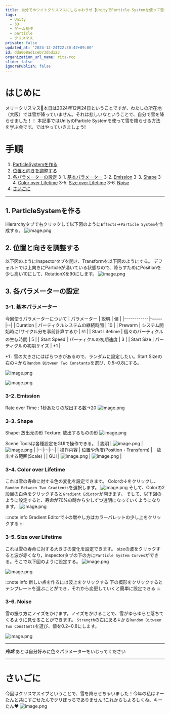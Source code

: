 ```yaml
---
title: 自分でホワイトクリスマスにしちゃおうぜ【UnityでParticle Systemを使って雪を降らせる方法】
tags:
  - Unity
  - 3D
  - ゲーム制作
  - particle
  - クリスマス
private: false
updated_at: '2024-12-24T22:30:47+09:00'
id: dda008ad1ceb73dbd123
organization_url_name: rits-rcc
slide: false
ignorePublish: false
---
```

# はじめに
メリークリスマス🎄本日は2024年12月24日ということですが、わたしの所在地（大阪）では雪が降っていません。それは悲しいなということで、自分で雪を降らせました！！
本記事ではUnityのParticle Systemを使って雪を降らせる方法を学ぶ会です。ではやっていきましょう!

# 手順
1. [ParticleSystemを作る](#1-particlesystemを作る)
1. [位置と向きを調整する](#2-位置と向きを調整する)
1. [各パラメーターの設定](#3-各パラメーターの設定)
    3-1. [基本パラメーター](#3-1-基本パラメーター)
    3-2. [Emission](#3-2-emission)
    3-3. [Shape](#3-3-shape)
    3-4. [Color over Lifetime](#3-4-color-over-lifetime)
    3-5. [Size over Lifetime](#3-5-size-over-lifetime)
    3-6. [Noise](#3-6-noise)
1. [さいごに](#さいごに)

---

## 1. ParticleSystemを作る
Hierarchyタブで右クリックして以下図のように`Effects`→`Particle System`を作成する。
![image.png](https://qiita-image-store.s3.ap-northeast-1.amazonaws.com/0/3748983/d3e5838c-caab-3afe-ba2b-06bcc29fd448.png)

## 2. 位置と向きを調整する
以下図のようにInspectorタブを開き、Transformを以下図のようにする。
デフォルトでは上向きにParticleが湧いている状態なので、降らすためにPositionを少し高い10にして、RotationXを90にします。
![image.png](https://qiita-image-store.s3.ap-northeast-1.amazonaws.com/0/3748983/8236e48e-784c-ae85-b8a4-f794d27bf2ab.png)

## 3. 各パラメーターの設定
### 3-1. 基本パラメーター
今回使うパラメーターについて
| パラメーター | 説明 | 値 | 
|------------|------|--|
| Duration | パーティクルシステムの継続時間 | 10 | 
| Prewarm | システム開始時に1サイクル分を事前計算するか | ☑️ | 
| Start Lifetime | 個々のパーティクルの生存時間 | 5 |
| Start Speed | パーティクルの初期速度 | 3 |
| Start Size | パーティクルの初期サイズ | *1 |

*1 : 雪の大きさにはばらつきがあるので、ランダムに設定したい。Start Sizeの右の↓から`Random Bitween Two Constants`を選び、0.5~0.8にする。


![image.png](https://qiita-image-store.s3.ap-northeast-1.amazonaws.com/0/3748983/1de5aaac-628f-894f-c55d-c0b36e5967a0.png)



![image.png](https://qiita-image-store.s3.ap-northeast-1.amazonaws.com/0/3748983/2eea8eb1-e7ed-fd7f-5562-ba28ec8cbf3e.png)

### 3-2. Emission
Rate over Time : 1秒あたりの放出する数→20
![image.png](https://qiita-image-store.s3.ap-northeast-1.amazonaws.com/0/3748983/4e148a54-bc6c-1d22-e10b-a4e34712c140.png)

### 3-3. Shape
Shape: 放出元の形
Texture: 放出するものの形
![image.png](https://qiita-image-store.s3.ap-northeast-1.amazonaws.com/0/3748983/dd9cf5ec-9cdb-f30b-8070-d3d9d4b8b03b.png)



Scene Toolsは各種設定をGUIで操作できる。
| 説明 | ![image.png](https://qiita-image-store.s3.ap-northeast-1.amazonaws.com/0/3748983/13022636-3c1a-8db1-91e5-6f25bdbe69c3.png) | ![image.png](https://qiita-image-store.s3.ap-northeast-1.amazonaws.com/0/3748983/1fc50b8c-5cf7-54bd-7cba-48b39ddddf54.png) |
|:-:|:-:|:-:|
| 操作内容 | 位置や角度(Position・Transform)  |　放出する範囲(Scale)  |
| GUI |  ![image.png](https://qiita-image-store.s3.ap-northeast-1.amazonaws.com/0/3748983/a87a223a-9525-d0f6-73a6-1a10f9751210.png) | ![image.png](https://qiita-image-store.s3.ap-northeast-1.amazonaws.com/0/3748983/bc5a2070-0bfd-18a0-63d9-015141097e57.png)  |

### 3-4. Color over Lifetime
これは雪の寿命に対する色の変化を設定できます。
Colorの↓をクリックし、`Random Between Two Gradients`を選択します。
![image.png](https://qiita-image-store.s3.ap-northeast-1.amazonaws.com/0/3748983/7d789434-1c2f-a060-75e4-15a42bb41181.png)
そして、Colorの2段目の白色をクリックすると`Gradient Ediotor`が開きます。
そして、以下図のように設定すると、寿命が70%の時から少しずつ透明になっていくようになります。
![image.png](https://qiita-image-store.s3.ap-northeast-1.amazonaws.com/0/3748983/ad8afa77-5167-cf0b-24e3-e99437ac85e0.png)

:::note info
Gradient Editorで↓の増やし方はカラーパレットの少し上をクリックする
:::

### 3-5. Size over Lifetime
これは雪の寿命に対する大きさの変化を設定できます。
sizeの波をクリックすると波が赤くなり，inspectorタブの下の方に`Particle System Curves`ができる。そこで以下図のように設定する。
![image.png](https://qiita-image-store.s3.ap-northeast-1.amazonaws.com/0/3748983/75c350c1-184c-3ab4-07e8-26b25fa51eb3.png)

![image.png](https://qiita-image-store.s3.ap-northeast-1.amazonaws.com/0/3748983/6eff91f2-e2e0-2b5c-907e-619cf4fb1856.png)

:::note info
新しい点を作るには波上をクリックする
下の概形をクリックするとテンプレートを選ぶことができ，それから変更していくと簡単に設定できる
:::

### 3-6. Noise
雪の振り方にノイズをかけます。ノイズをかけることで、雪がゆらゆらと落ちてくるように見せることができます。
`Strength`の右にある↓から`Random Bitween Two Constants`を選び、値を0.2~0.8にします。

![image.png](https://qiita-image-store.s3.ap-northeast-1.amazonaws.com/0/3748983/c6e9b6a0-bb9f-0a55-9197-39935c9e9777.png)

---
***完成***
あとは自分好みに色々パラメーターをいじってください

---
# さいごに
今回はクリスマスイブということで、雪を降らせちゃいました！今年の私はキーたんと共にすごせたんでクリぼっちでありません‼️これからもよろしくね、キーたん❤️
![image.png](https://qiita-image-store.s3.ap-northeast-1.amazonaws.com/0/3748983/3e11a018-442a-fdae-60e6-3909b6c26455.png)

